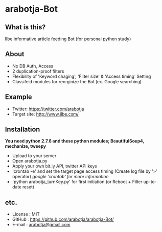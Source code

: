 arabotja-Bot
============

What is this?
------------
Ilbe informative article feeding Bot
(for personal python study)

About
------------
 - No DB Auth, Access
 - 2 duplication-proof filters
 - Flexibility of 'Keyword chaging', 'Filter size' & 'Access timing' Setting
 - Classifeid modules for reorginize the Bot (ex. Google searching)

Example
------------
 - Twitter: https://twitter.com/arabotja
 - Target site: http://www.ilbe.com/

Installation
------------

**You need python 2.7.6 and these python modules; BeautifulSoup4, mechanize, tweepy**

- Upload to your server
- Open arabotja.py 
- Apply your own bit.ly API, twitter API keys
- 'crontab -e' and set the target page access timing (Create log file by '>' operator) *google 'crontab' for more information*
- 'python arabotja_turnKey.py' for first initiation (or Reboot + Filter up-to-date reset)

etc.
------------
* License : MIT
* GitHub : https://github.com/arabotja/arabotja-Bot/
* E-mail : arabotja@gmail.com
